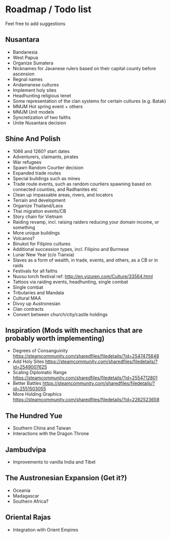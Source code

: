 ﻿# Roadmap / Todo list
Feel free to add suggestions

## Nusantara
- Bandanesia
- West Papua
- Organize Sumatera
- Nicknames for Javanese rulers based on their capital county before ascension
- Regnal names
- Andamanese cultures
- Implement holy sites
- Headhunting religious tenet
- Some representation of the clan systems for certain cultures (e.g. Batak)
- MMJM Hot spring event + others
- MMJM Unit models
- Syncretization of two faiths
- Unite Nusantara decision

## Shine And Polish
- 1066 and 1260? start dates
- Adventurers, claimants, pirates
- War refugees
- Spawn Random Courtier decision
- Expanded trade routes
- Special buildings such as mines
- Trade route events, such as random courtiers spawning based on connected counties, and Radhanites etc
- Clean up impassable areas, rivers, and locators
- Terrain and development
- Organize Thailand/Laos
- Thai migration events/CB
- Story chain for Vietnam
- Raiding revamp, incl. raising raiders reducing your domain income, or something
- More unique buildings
- Volcanos?
- Binukot for Filipino cultures
- Additional succession types, incl. Filipino and Burmese
- Lunar New Year (c/o Tianxia)
- Slaves as a form of wealth, in trade, events, and others, as a CB or in raids
- Festivals for all faiths
- Nuosu torch festival ref: http://en.yizuren.com/Culture/33564.html
- Tattoos via raiding events, headhunting, single combat
- Single combat
- Tributaries and Mandala
- Cultural MAA
- Divvy up Austronesian
- Clan contracts
- Convert between church/city/castle holdings

## Inspiration (Mods with mechanics that are probably worth implementing)
- Degrees of Consanguinity https://steamcommunity.com/sharedfiles/filedetails/?id=2547475648
- Add Holy Sites https://steamcommunity.com/sharedfiles/filedetails/?id=2549007625
- Scaling Diplomatic Range https://steamcommunity.com/sharedfiles/filedetails/?id=2554712801
- Better Battles https://steamcommunity.com/sharedfiles/filedetails/?id=2551503055
- More Holding Graphics https://steamcommunity.com/sharedfiles/filedetails/?id=2262523658

## The Hundred Yue
- Southern China and Taiwan
- Interactions with the Dragon Throne

## Jambudvipa
- Improvements to vanilla India and Tibet

## The Austronesian Expansion (Get it?)
- Oceania
- Madagascar
- Southern Africa?

## Oriental Rajas
- Integration with Orient Empires
